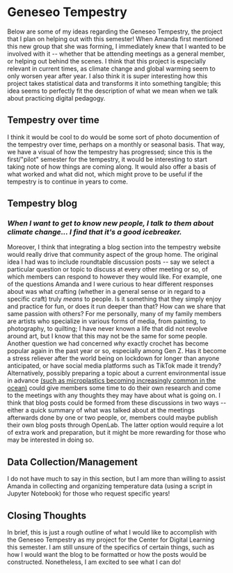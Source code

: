 <!--
This is a space for my project plans!
-->

# Geneseo Tempestry
Below are some of my ideas regarding the Geneseo Tempestry, the project that I plan on helping out with this semester! When Amanda first mentioned this new group that she was forming, I immediately knew that I wanted to be involved with it -- whether that be attending meetings as a general member, or helping out behind the scenes. I think that this project is especially relevant in current times, as climate change and global warming seem to only worsen year after year. I also think it is super interesting how this project takes statistical data and transforms it into something tangible; this idea seems to perfectly fit the description of what we mean when we talk about practicing digital pedagogy.

## Tempestry over time
I think it would be cool to do would be some sort of photo documention of the tempestry over time, perhaps on a monthly or seasonal basis. That way, we have a visual of how the tempestry has progressed; since this is the first/"pilot" semester for the tempestry, it would be interesting to start taking note of how things are coming along. It would also offer a basis of what worked and what did not, which might prove to be useful if the tempestry is to continue in years to come.

## Tempestry blog

### *When I want to get to know new people, I talk to them about climate change... I find that it's a good icebreaker.*

Moreover, I think that integrating a blog section into the tempestry website would really drive that community aspect of the group home. The original idea I had was to include roundtable discussion posts -- say we select a particular question or topic to discuss at every other meeting or so, of which members can respond to however they would like. For example, one of the questions Amanda and I were curious to hear different responses about was what crafting (whether in a general sense or in regard to a specific craft) truly *means* to people. Is it something that they simply enjoy and practice for fun, or does it run deeper than that? How can we share that same passion with others? For me personally, many of my family members are artists who specialize in various forms of media, from painting, to photography, to quilting; I have never known a life that did not revolve around art, but I know that this may not be the same for some people. Another question we had concerned *why* exactly crochet has become popular again in the past year or so, especially among Gen Z. Has it become a stress reliever after the world being on lockdown for longer than anyone anticipated, or have social media platforms such as TikTok made it trendy? Alternatively, possibly preparing a topic about a current environmental issue in advance [(such as microplastics becoming increasingly common in the ocean)](https://www.nytimes.com/2022/04/03/science/ocean-plastic-animals.html) could give members some time to do their own research and come to the meetings with any thoughts they may have about what is going on. I think that blog posts could be formed from these discussions in two ways -- either a quick summary of what was talked about at the meetings afterwards done by one or two people, or, members could maybe publish their own blog posts through OpenLab. The latter option would require a lot of extra work and preparation, but it might be more rewarding for those who may be interested in doing so. 

## Data Collection/Management
I do not have much to say in this section, but I am more than willing to assist Amanda in collecting and organizing temperature data (using a script in Jupyter Notebook) for those who request specific years!

## Closing Thoughts
In brief, this is just a rough outline of what I would like to accomplish with the Geneseo Tempestry as my project for the Center for Digital Learning this semester. I am still unsure of the specifics of certain things, such as how I would want the blog to be formatted or how the posts would be constructed. Nonetheless, I am excited to see what I can do!